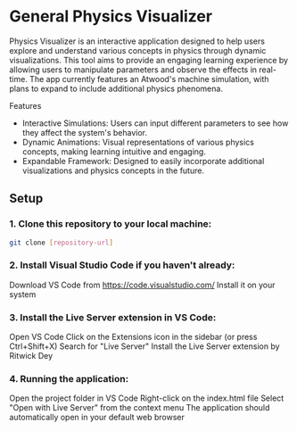 # General Physics Visualizer
Physics Visualizer is an interactive application designed to help users explore and understand various concepts in physics through dynamic visualizations. This tool aims to provide an engaging learning experience by allowing users to manipulate parameters and observe the effects in real-time. The app currently features an Atwood's machine simulation, with plans to expand to include additional physics phenomena. 

Features
-  Interactive Simulations: Users can input different parameters to see how they affect the system's behavior.
-  Dynamic Animations: Visual representations of various physics concepts, making learning intuitive and engaging.
-  Expandable Framework: Designed to easily incorporate additional visualizations and physics concepts in the future.


## Setup
### 1. Clone this repository to your local machine:
   ```bash
   git clone [repository-url]
```
### 2. Install Visual Studio Code if you haven't already:

Download VS Code from https://code.visualstudio.com/
Install it on your system

### 3. Install the Live Server extension in VS Code:

Open VS Code
Click on the Extensions icon in the sidebar (or press Ctrl+Shift+X)
Search for "Live Server"
Install the Live Server extension by Ritwick Dey

### 4. Running the application:

Open the project folder in VS Code
Right-click on the index.html file
Select "Open with Live Server" from the context menu
The application should automatically open in your default web browser

